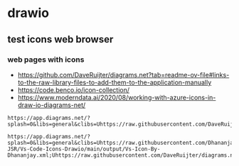 # drawio

## test icons web browser
### web pages with icons
- https://github.com/DaveRuijter/diagrams.net?tab=readme-ov-file#links-to-the-raw-library-files-to-add-them-to-the-application-manually
- https://code.benco.io/icon-collection/
- https://www.moderndata.ai/2020/08/working-with-azure-icons-in-draw-io-diagrams-net/
```
https://app.diagrams.net/?splash=0&libs=general&clibs=Uhttps://raw.githubusercontent.com/DaveRuijter/diagrams.net/master/1.%20Azure%20Icon%20Set;Uhttps://raw.githubusercontent.com/DaveRuijter/diagrams.net/master/2.%20Azure%20Docs

https://app.diagrams.net/?splash=0&libs=general&clibs=Uhttps://raw.githubusercontent.com/Dhananjay-JSR/Vs-Code-Icons-Drawio/main/output/Vs-Icon-By-Dhananjay.xml;Uhttps://raw.githubusercontent.com/DaveRuijter/diagrams.net/master/9.%20Logos%20%26%20brands

```